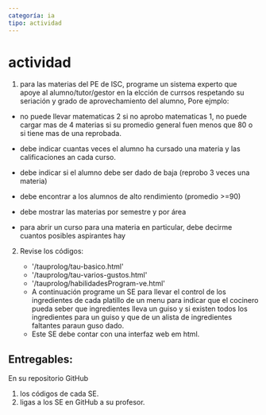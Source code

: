 ```yaml
---
categoría: ia
tipo: actividad
---
```


# actividad

1. para las materias del PE de ISC, programe un sistema experto que apoye al alumno/tutor/gestor en la elcción de currsos respetando su seriación y grado de aprovechamiento del alumno, Pore ejmplo:

* no puede llevar matematicas 2 si no aprobo matematicas 1, no puede cargar mas de 4 materias si su promedio general fuen menos que 80 o si tiene mas de una reprobada.

* debe indicar cuantas veces el alumno ha cursado una materia y las calificaciones an cada curso.

* debe indicar si el alumno debe ser dado de baja (reprobo 3 veces una materia)

* debe encontrar a los alumnos de alto rendimiento (promedio >=90)

* debe mostrar  las materias por semestre y por área

* para abrir un curso para una materia en particular, debe decirme cuantos posibles aspirantes hay

2. Revise los códigos:

    * '/tauprolog/tau-basico.html'
    * '/tauprolog/tau-varios-gustos.html'
    * '/tauprolog/habilidadesProgram-ve.html'
    * A continuación programe un SE para llevar el control de los ingredientes de cada platillo de un menu para indicar que el cocinero pueda seber que ingredientes lleva un guiso y si existen todos los ingredientes para un guiso y que de un alista de ingredientes faltantes paraun  guso dado.
    * Este SE debe contar con una interfaz web em html.

## Entregables:

En su repositorio GitHub

1. los códigos de cada SE.
2. ligas a los SE en GitHub a su profesor.

